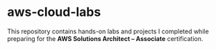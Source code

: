 # aws-cloud-labs
This repository contains hands-on labs and projects I completed while preparing for the **AWS Solutions Architect – Associate** certification.
